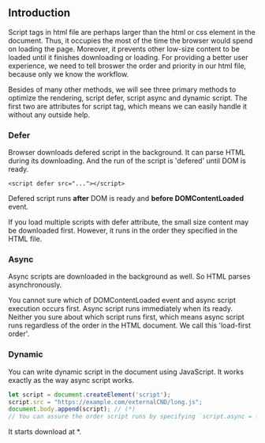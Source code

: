 ## Introduction
Script tags in html file are perhaps larger than the html or css element in the document. Thus, it occupies the most of the time the browser would spend on loading the page.
Moreover, it prevents other low-size content to be loaded until it finishes downloading or loading.
For providing a better user experience, we need to tell broswer the order and priority in our html file, because only we know the workflow.

Besides of many other methods, we will see three primary methods to optimize the rendering, script defer, script async and dynamic script. The first two are attributes for script tag, which means we can easily handle it without any outside help.
### Defer
Browser downloads defered script in the background. It can parse HTML during its downloading. And the run of the script is 'defered' until DOM is ready.

`<script defer src="..."></script>`

Defered script runs **after** DOM is ready and **before DOMContentLoaded** event.

If you load multiple scripts with defer attribute, the small size content may be downloaded first. However, it runs in the order they specified in the HTML file.

### Async
Async scripts are downloaded in the background as well. So HTML parses asynchronously.

You cannot sure which of DOMContentLoaded event and async script execution occurs first. Async script runs immediately when its ready.
Neither you sure about which script runs first, which means async script runs regardless of the order in the HTML document. We call this 'load-first order'.

### Dynamic
You can write dynamic script in the document using JavaScript. It works exactly as the way async script works.
```javascript
let script = document.createElement('script');
script.src = "https://example.com/externalCND/long.js";
document.body.append(script); // (*)
// You can assure the order script runs by specifying `script.async = false`
```
It starts download at *.
